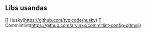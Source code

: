 ## Libs usandas

[] Husky(https://github.com/typicode/husky)
[] Commintlint(https://github.com/arvinxx/commitlint-config-gitmoji)
